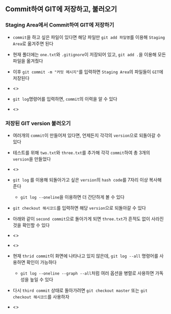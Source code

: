 ## Commit하여 GIT에 저장하고, 불러오기
### Staging Area에서 Commit하여 GIT에 저장하기
- `commit`을 하고 싶은 파일이 있다면 해당 파일만 `git add 파일명`를 이용해 `Staging Area`로 옮겨주면 된다
- 현재 폴더에는 `one.txt`와 `.gitignore`이 저장되어 있고, `git add .`을 이용해 모든 파일을 옮겨줬다
- 이후 `git commit -m "커밋 메시지"`를 입력하면 `Staging Area`의 파일들이 `GIT`에 저장된다
- <>

- `git log`명령어를 입력하면, `commit`의 이력을 알 수 있다
- <>

### 저장된 GIT version 불러오기
- 여러개의 `commit`이 만들어져 있다면, 언제든지 각각의 `version`으로 되돌아갈 수 있다
- 테스트를 위해 `two.txt`와 `three.txt`를 추가해 각각 `commit`하여 총 3개의 `version`을 만들었다
- <>
 
 - `git log` 를 이용해 되돌아가고 싶은 `version`의 `hash code`를 7자리 이상 복사해 준다
   - `git log --oneline`을 이용하면 더 간단하게 볼 수 있다
- `git checkout 해시코드`를 입력하면 해당 `version`으로 되돌아갈 수 있다
- 아래와 같이 `second commit`으로 돌아가게 되면 `three.txt`가 흔적도 없이 사라진 것을 확인할 수 있다
- <>
- <>

- 현재 `thrid commit`이 화면에 나타나고 있지 않은데, `git log --all` 명령어를 사용하면 확인이 가능하다
  - `git log --oneline --graph --all`처럼 여러 옵션을 병렬로 사용하면 가독성을 높일 수 있다
- 다시 `third commit` 상태로 돌아가려면 `git checkout master` 또는 `git checkout 해시코드`를 사용하자
- <>